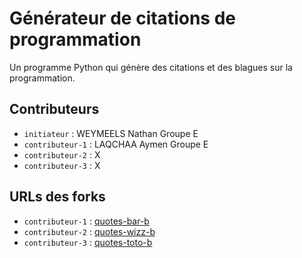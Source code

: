 # Générateur de citations de programmation

Un programme Python qui génère des citations et des blagues sur la programmation.

## Contributeurs
- `initiateur` : WEYMEELS Nathan Groupe E
- `contributeur-1` : LAQCHAA Aymen Groupe E
- `contributeur-2` : X
- `contributeur-3` : X

## URLs des forks
- `contributeur-1` : [quotes-bar-b](url-1)
- `contributeur-2` : [quotes-wizz-b](url-2)
- `contributeur-3` : [quotes-toto-b](url-3)
